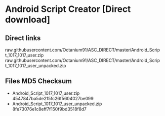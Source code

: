 # Android Script Creator [Direct download]

## Direct links

raw.githubusercontent.com/Octanium91/ASC_DIRECT/master/Android_Script_1017_1017_user.zip
raw.githubusercontent.com/Octanium91/ASC_DIRECT/master/Android_Script_1017_1017_user_unpacked.zip

## Files MD5 Checksum

- Android_Script_1017_1017_user.zip 4547847ba5de215fc26f5604027be099
- Android_Script_1017_1017_user_unpacked.zip 8fe73076e1c8eff7f150f9bd3518f8d7

